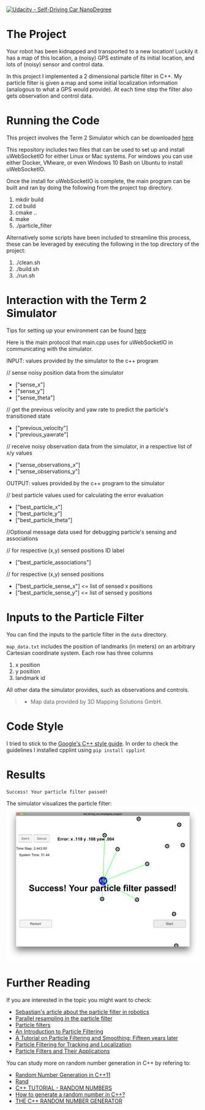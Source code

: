 [![Udacity - Self-Driving Car NanoDegree](https://s3.amazonaws.com/udacity-sdc/github/shield-carnd.svg)](http://www.udacity.com/drive)

# The Project
Your robot has been kidnapped and transported to a new location! Luckily it has a map of this location, a (noisy) GPS estimate of its initial location, and lots of (noisy) sensor and control data.

In this project I implemented a 2 dimensional particle filter in C++. My particle filter is given a map and some initial localization information (analogous to what a GPS would provide). At each time step the filter also gets observation and control data.

[//]: # (Image References)

[image1]: ./images/simulator.png "Simaluator"

# Running the Code
This project involves the Term 2 Simulator which can be downloaded [here](https://github.com/udacity/self-driving-car-sim/releases)

This repository includes two files that can be used to set up and install uWebSocketIO for either Linux or Mac systems. For windows you can use either Docker, VMware, or even Windows 10 Bash on Ubuntu to install uWebSocketIO.

Once the install for uWebSocketIO is complete, the main program can be built and ran by doing the following from the project top directory.

1. mkdir build
2. cd build
3. cmake ..
4. make
5. ./particle_filter

Alternatively some scripts have been included to streamline this process, these can be leveraged by executing the following in the top directory of the project:

1. ./clean.sh
2. ./build.sh
3. ./run.sh

# Interaction with the Term 2 Simulator
Tips for setting up your environment can be found [here](https://classroom.udacity.com/nanodegrees/nd013/parts/40f38239-66b6-46ec-ae68-03afd8a601c8/modules/0949fca6-b379-42af-a919-ee50aa304e6a/lessons/f758c44c-5e40-4e01-93b5-1a82aa4e044f/concepts/23d376c7-0195-4276-bdf0-e02f1f3c665d)

Here is the main protocol that main.cpp uses for uWebSocketIO in communicating with the simulator.

INPUT: values provided by the simulator to the c++ program

// sense noisy position data from the simulator
* ["sense_x"]
* ["sense_y"]
* ["sense_theta"]

// get the previous velocity and yaw rate to predict the particle's transitioned state
* ["previous_velocity"]
* ["previous_yawrate"]

// receive noisy observation data from the simulator, in a respective list of x/y values
* ["sense_observations_x"]
* ["sense_observations_y"]


OUTPUT: values provided by the c++ program to the simulator

// best particle values used for calculating the error evaluation
* ["best_particle_x"]
* ["best_particle_y"]
* ["best_particle_theta"]

//Optional message data used for debugging particle's sensing and associations

// for respective (x,y) sensed positions ID label
* ["best_particle_associations"]

// for respective (x,y) sensed positions
* ["best_particle_sense_x"] <= list of sensed x positions
* ["best_particle_sense_y"] <= list of sensed y positions



# Inputs to the Particle Filter
You can find the inputs to the particle filter in the `data` directory.

`map_data.txt` includes the position of landmarks (in meters) on an arbitrary Cartesian coordinate system. Each row has three columns
1. x position
2. y position
3. landmark id

All other data the simulator provides, such as observations and controls.

> * Map data provided by 3D Mapping Solutions GmbH.


# Code Style
I tried to stick to the [Google's C++ style guide](https://google.github.io/styleguide/cppguide.html).
In order to check the guidelines I installed cpplint using 
`pip install cpplint`


# Results
```
Success! Your particle filter passed!
```

The simulator visualizes the particle filter:
![alt text][image1]



# Further Reading
If you are interested in the topic you might want to check:

* [Sebastian's article about the particle filter in robotics](http://robots.stanford.edu/papers/thrun.pf-in-robotics-uai02.pdf)
* [Parallel resampling in the particle filter](https://arxiv.org/abs/1301.4019)
* [Particle filters](https://arxiv.org/pdf/1309.7807)
* [An Introduction to Particle Filtering](https://www.lancaster.ac.uk/pg/turnerl/PartileFiltering.pdf)
* [A Tutorial on Particle Filtering and Smoothing: Fifteen years later](https://www.stats.ox.ac.uk/~doucet/doucet_johansen_tutorialPF2011.pdf)
* [Particle Filtering for Tracking and Localization](https://www.google.com/url?sa=t&rct=j&q=&esrc=s&source=web&cd=4&cad=rja&uact=8&ved=0ahUKEwig7OnCqr_bAhVBoRQKHc4MAIAQFghoMAM&url=https%3A%2F%2Fwww.cc.gatech.edu%2F~dellaert%2F07F-Robotics%2FSchedule_files%2F11-ParticleFilters.ppt.pdf&usg=AOvVaw3y6Al-uV6Wmd3C7CQuby8h)
* [Particle Filters and Their Applications](https://www.google.com/url?sa=t&rct=j&q=&esrc=s&source=web&cd=9&cad=rja&uact=8&ved=0ahUKEwig7OnCqr_bAhVBoRQKHc4MAIAQFgiaATAI&url=https%3A%2F%2Focw.mit.edu%2Fcourses%2Faeronautics-and-astronautics%2F16-412j-cognitive-robotics-spring-2005%2Fprojects%2Fa5_hso_plnvl_mlr.pdf&usg=AOvVaw0fpqaLVJtUHzGjbrAygkUi)

You can study more on random number generation in C++ by refering to:

* [Random Number Generation in C++11](https://isocpp.org/files/papers/n3551.pdf)
* [Rand](http://www.cplusplus.com/reference/cstdlib/rand/)
* [C++ TUTORIAL - RANDOM NUMBERS](http://www.bogotobogo.com/cplusplus/RandomNumbers.php)
* [How to generate a random number in C++?](https://stackoverflow.com/questions/13445688/how-to-generate-a-random-number-in-c)
* [THE C++ RANDOM NUMBER GENERATOR](http://www.dummies.com/programming/cpp/the-c-random-number-generator/)
